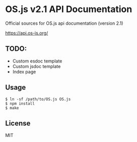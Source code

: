 # OS.js v2.1 API Documentation

Official sources for OS.js api documentation (version 2.1)

https://api.os-js.org/

## TODO:

- Custom esdoc template
- Custom jsdoc template
- Index page

## Usage

```
$ ln -sf /path/to/OS.js OS.js
$ npm install
$ make
```

## License

MIT

